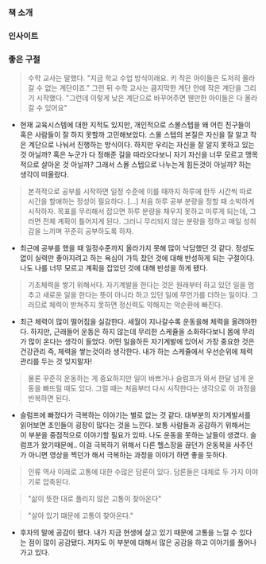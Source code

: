 ### 책 소개

### 인사이트

### 좋은 구절
> 수학 교사는 말했다. "지금 학교 수업 방식이래요. 키 작은 아이들은 도저히 올라 갈 수 없는 계단이죠." 그런 뒤 수학 교사는 큼지막한 계단 안에 작은 계단을 그리기 시작했다. "그런데 이렇게 낮은 계단으로 바꾸어주면 웬만한 아이들은 다 올라갈 수 있어요"

- 현재 교육시스템에 대한 지적도 있지만, 개인적으로 스몰스텝을 왜 어린 친구들이
혹은 사람들이 잘 하지 못할까 고민해보았다. 스몰 스텝의 본질은 자신을 잘 알고
작은 계단으로 나눠서 진행하는 방식이다. 하지만 우리는 자신을 잘 알지 못하고 있는
것 아닐까? 혹은 누군가 다 정해준 길을 따라오다보니 자기 자신을 너무 모르고
맹목적으로 살아온 것 아닐까? 그래서 스몰 스텝으로 나누는게 힘든것이 아닐까? 하는
생각이 떠올랐다.

> 본격적으로 공부를 시작하면 일정 수준에 이를 때까지 하루에 한두 시간씩 따로
> 시간을 할애하는 정성이 필요하다. [...] 처음 하루 공부 분량을 정할 때 소박하게
> 시작하자. 목표를 무리해서 잡으면 하루 분량을 채우지 못하고 미루게 되는데,
> 그러면 전체 계획이 틀어지게 된다. 그러니 무리되지 않는 분량을 정하고 매일
> 성취감을 느끼며 꾸준히 공부하도록 하자.

- 최근에 공부를 했을 때 일정수준까지 올라가지 못해 많이 낙담했던 것 같다. 정성도
없이 실력만 좋아지려고 하는 욕심이 가득 찼던 것에 대해 반성하게 되는 구절이다.
나도 나를 너무 모르고 계획을 잡았던 것에 대해 반성을 하게 됐다.

> 기초체력을 쌓기 위해서다. 자기계발을 한다는 것은 원래부터 하고 있던 일을
> 멈추고 새로운 일을 한다는 뜻이 아니라 하고 있던 일에 무언가를 더하는 일이다.
> 그러므로 체력이 받쳐주지 못하면 정신력도 약해지는 악순환에 빠진다.

- 최근 체력이 많이 떨어짐을 실감한다. 세월이 지나갈수록 운동을해 체력을
올려야한다. 하지만, 근래들어 운동은 하지 않는데 무리한 스케쥴을 소화하다보니
몸에 무리가 많이 온다는 생각이 들었다. 어떤 일을하든 자기계발에 있어서 가장
중요한 것은 건강관리 즉, 체력을 쌓는것이라 생각한다. 내가 하는 스케쥴에서
우선순위에 체력관리를 두는 것 잊지말자!

> 물론 꾸준히 운동하는 게 중요하지만 일이 바쁘거나 슬럼프가 와서 한달 넘게
> 운동을 빠뜨릴 때도 있다. 그럴 때는 처음부터 다시 시작한다는 생각으로 이 과정을
> 반복하면 된다.

- 슬럼프에 빠졌다가 극복하는 이야기는 별로 없는 것 같다. 대부분의 자기계발서를
읽어보면 초인들이 굉장이 많다는 것을 느낀다. 보통 사람들과 공감하기 위해서는 이
부분을 중점적으로 이야기할 필요가 있따. 나도 운동을 못하는 날들이 생겼다.
슬럼프가 왔기때문에.. 이걸 극복하기 위해서 다른 헬스장을 끊던가 운동복을
사주던가 아니면 영상을 찍던가 해서 극복하는 과정을 이야기 하면 좋을 듯하다.

> 인류 역사 이래로 고통에 대한 수많은 담론이 있다. 담론들은 대체로 두 가지
> 이야기로 압축된다.

> "삶이 뜻한 대로 풀리지 않은 고통이 찾아온다"

> "살아 있기 떄문에 고통이 찾아온다."

- 후자의 말에 공감이 됐다. 내가 지금 현생에 살고 있기 때문에 고통을 느낄 수
있다는 점이 많이 공감됐다. 저자도 이 부분에 대해서 많은 공감을 하고 이야기를
풀어나가고 있다.




